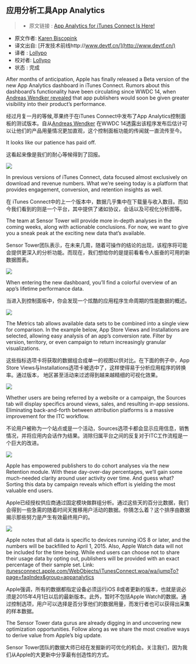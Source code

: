 ## 应用分析工具App Analytics

> - 原文链接 : [App Analytics for iTunes Connect Is Here!](https://blog.sensortower.com/blog/2015/04/30/app-analytics-for-itunes-connect-is-here/?utm_campaign=iOS%2BDev%2BWeekly&utm_source=iOS_Dev_Weekly_Issue_196)
> 

- 原文作者: [Karen Biscopink](https://twitter.com/SensorTower)
- 译文出自: [开发技术前线http://www.devtf.cn/](http://www.devtf.cn/)
- 译者 : [Lollypo](https://github.com/Lollypo) 
- 校对者: [Lollypo](https://github.com/Lollypo) 
- 状态 :  完成


After months of anticipation, Apple has finally released a Beta version of the new App Analytics dashboard in iTunes Connect. Rumors about this dashboard’s functionality have been circulating since WWDC 14, when [Andreas Wendker revealed](http://asciiwwdc.com/2014/sessions/102) that app publishers would soon be given greater visibility into their product’s performance.

经过月复一月的等候,苹果终于在iTunes Connect中发布了App Analytics控制面板的测试版本。自从[Andreas Wendker](http://asciiwwdc.com/2014/sessions/102) 在WWDC 14透露出该程序发布后估计可以让他们的产品用量情况更加直观，这个控制面板功能的传闻就一直流传至今。

It looks like our patience has paid off.

这看起来像是我们的耐心等候得到了回报。

![](https://s3.amazonaws.com/sensortower-itunes/blog/0238-app-analytics-arrives.png)

In previous versions of iTunes Connect, data focused almost exclusively on download and revenue numbers. What we’re seeing today is a platform that provides engagement, conversion, and retention insights as well.

在 iTunes Connect中的上一个版本中，数据几乎集中在下载量与收入数目。而如今我们看到的则是一个平台，其中提供了诸如协议，会话以及可视化分析图等。

The team at Sensor Tower will provide more in-depth analyses in the coming weeks, along with actionable conclusions. For now, we want to give you a sneak peak at the exciting new data that’s available.

Sensor Tower团队表示，在未来几周，随着可操作的结论的出现，该程序将可能会提供更深入的分析功能。而现在，我们想给你的是提前看看令人振奋的可用的新数据图表。

![](https://s3.amazonaws.com/sensortower-itunes/blog/0239-analytics-preview.png)

When entering the new dashboard, you’ll find a colorful overview of an app’s lifetime performance data.

当进入到控制面板中，你会发现一个炫酷的应用程序生命周期的性能数据的概述。

![](https://s3.amazonaws.com/sensortower-itunes/blog/0240-lifetime-performance-data.png)

The Metrics tab allows available data sets to be combined into a single view for comparison. In the example below, App Store Views and Installations are selected, allowing easy analysis of an app’s conversion rate. Filter by version, territory, or even campaign to return increasingly granular visualizations.

这些指标选项卡将获取的数据组合成单一的视图以供对比。在下面的例子中，App Store Views与Installations选项卡被选中了，这样使得易于分析应用程序的转换率。通过版本， 地区甚至活动来过滤得到越来越精细的可视化效果。

![](https://s3.amazonaws.com/sensortower-itunes/blog/0241-app-store-views-and-installations.png)

Whether users are being referred by a website or a campaign, the Sources tab will display specifics around views, sales, and resulting in-app sessions. Eliminating back-and-forth between attribution platforms is a massive improvement for the ITC workflow.

不论用户被称为一个站点或是一个活动，Sources选项卡都会显示应用信息，销售情况，并将应用内会话作为结果。消除归属平台之间的反复对于ITC工作流程是一个巨大的改进。

![](https://s3.amazonaws.com/sensortower-itunes/blog/0242-sources-tab.png)

Apple has empowered publishers to do cohort analyses via the new Retention module. With these day-over-day percentages, we’ll gain some much-needed clarity around user activity over time. And guess what? Sorting this data by campaign reveals which effort is yielding the most valuable end users.

Apple已经授权供应商通过固定模块做群组分析。通过这些天的百分比数据，我们会得到一些急需的随着时间天推移用户活动的数据。你猜怎么着？这个排序由数据揭示那些努力是产生有效最终用户的。

![](https://s3.amazonaws.com/sensortower-itunes/blog/0243-apple-retention-module.png)

Apple notes that all data is specific to devices running iOS 8 or later, and the numbers will be backfilled to April 1, 2015. Also, Apple Watch data will not be included for the time being. While end users can choose not to share their usage data by opting out, publishers will be provided with an exact percentage of their sample set. Link: [itunesconnect.apple.com/WebObjects/iTunesConnect.woa/wa/jumpTo?page=faqIndex&group=appanalytics](itunesconnect.apple.com/WebObjects/iTunesConnect.woa/wa/jumpTo?page=faqIndex&group=appanalytics)

Apple强调，所有的数据都指定设备必须运行iOS 8或者更新的版本，也就是说必须是2015年4月1日以后的最新版本。此外，暂时不包括Apple Watch的数据。通过控制选项，用户可以选择是否分享他们的数据用量，而发行者也可以获得出采集的样本数据。

The Sensor Tower data gurus are already digging in and uncovering new optimization opportunities. Follow along as we share the most creative ways to derive value from Apple’s big update.

Sensor Tower团队的数据大师已经在发掘新的可优化的机会。关注我们，因为我们从Apple的大更新中分享最有创造性的方式。